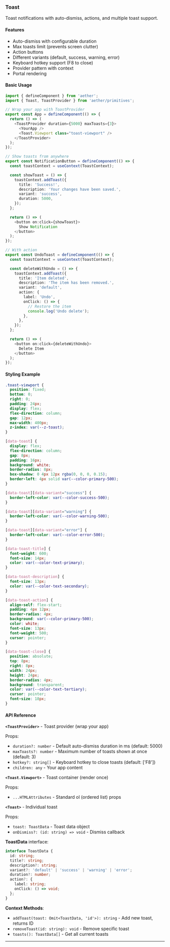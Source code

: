 ### Toast

Toast notifications with auto-dismiss, actions, and multiple toast support.

#### Features

- Auto-dismiss with configurable duration
- Max toasts limit (prevents screen clutter)
- Action buttons
- Different variants (default, success, warning, error)
- Keyboard hotkey support (F8 to close)
- Provider pattern with context
- Portal rendering

#### Basic Usage

```typescript
import { defineComponent } from 'aether';
import { Toast, ToastProvider } from 'aether/primitives';

// Wrap your app with ToastProvider
export const App = defineComponent(() => {
  return () => (
    <ToastProvider duration={5000} maxToasts={3}>
      <YourApp />
      <Toast.Viewport class="toast-viewport" />
    </ToastProvider>
  );
});

// Show toasts from anywhere
export const NotificationButton = defineComponent(() => {
  const toastContext = useContext(ToastContext);

  const showToast = () => {
    toastContext.addToast({
      title: 'Success!',
      description: 'Your changes have been saved.',
      variant: 'success',
      duration: 5000,
    });
  };

  return () => (
    <button on:click={showToast}>
      Show Notification
    </button>
  );
});

// With action
export const UndoToast = defineComponent(() => {
  const toastContext = useContext(ToastContext);

  const deleteWithUndo = () => {
    toastContext.addToast({
      title: 'Item deleted',
      description: 'The item has been removed.',
      variant: 'default',
      action: {
        label: 'Undo',
        onClick: () => {
          // Restore the item
          console.log('Undo delete');
        },
      },
    });
  };

  return () => (
    <button on:click={deleteWithUndo}>
      Delete Item
    </button>
  );
});
```

#### Styling Example

```css
.toast-viewport {
  position: fixed;
  bottom: 0;
  right: 0;
  padding: 24px;
  display: flex;
  flex-direction: column;
  gap: 12px;
  max-width: 400px;
  z-index: var(--z-toast);
}

[data-toast] {
  display: flex;
  flex-direction: column;
  gap: 8px;
  padding: 16px;
  background: white;
  border-radius: 8px;
  box-shadow: 0 4px 12px rgba(0, 0, 0, 0.15);
  border-left: 4px solid var(--color-primary-500);
}

[data-toast][data-variant="success"] {
  border-left-color: var(--color-success-500);
}

[data-toast][data-variant="warning"] {
  border-left-color: var(--color-warning-500);
}

[data-toast][data-variant="error"] {
  border-left-color: var(--color-error-500);
}

[data-toast-title] {
  font-weight: 600;
  font-size: 14px;
  color: var(--color-text-primary);
}

[data-toast-description] {
  font-size: 13px;
  color: var(--color-text-secondary);
}

[data-toast-action] {
  align-self: flex-start;
  padding: 4px 12px;
  border-radius: 4px;
  background: var(--color-primary-500);
  color: white;
  font-size: 13px;
  font-weight: 500;
  cursor: pointer;
}

[data-toast-close] {
  position: absolute;
  top: 8px;
  right: 8px;
  width: 24px;
  height: 24px;
  border-radius: 4px;
  background: transparent;
  color: var(--color-text-tertiary);
  cursor: pointer;
  font-size: 18px;
}
```

#### API Reference

**`<ToastProvider>`** - Toast provider (wrap your app)

Props:
- `duration?: number` - Default auto-dismiss duration in ms (default: 5000)
- `maxToasts?: number` - Maximum number of toasts shown at once (default: 3)
- `hotkey?: string[]` - Keyboard hotkey to close toasts (default: ['F8'])
- `children: any` - Your app content

**`<Toast.Viewport>`** - Toast container (render once)

Props:
- `...HTMLAttributes` - Standard ol (ordered list) props

**`<Toast>`** - Individual toast

Props:
- `toast: ToastData` - Toast data object
- `onDismiss?: (id: string) => void` - Dismiss callback

**ToastData** interface:
```typescript
interface ToastData {
  id: string;
  title?: string;
  description?: string;
  variant?: 'default' | 'success' | 'warning' | 'error';
  duration?: number;
  action?: {
    label: string;
    onClick: () => void;
  };
}
```

**Context Methods**:
- `addToast(toast: Omit<ToastData, 'id'>): string` - Add new toast, returns ID
- `removeToast(id: string): void` - Remove specific toast
- `toasts(): ToastData[]` - Get all current toasts

---

